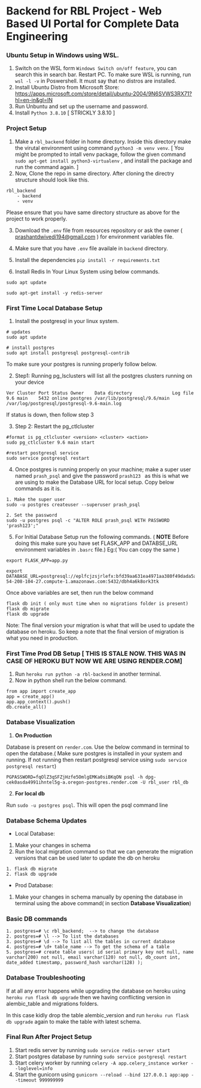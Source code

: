 # Backend for RBL Project - Web Based UI Portal for Complete Data Engineering
### Ubuntu Setup in Windows using WSL.
1. Switch on the WSL form `Windows Switch on/off feature`, you can search this in search bar. Restart PC.
To make sure WSL is running, run `wsl -l -v` in Poswershell. It must say that no distros are installed.
2. Install Ubuntu Distro from Microsoft Store: https://apps.microsoft.com/store/detail/ubuntu-2004/9N6SVWS3RX71?hl=en-in&gl=IN
3. Run Unbuntu and set up the username and password.
4. Install `Python 3.8.10` [ STRICKLY 3.8.10 ]

### Project Setup
1. Make a `rbl_backend` folder in home directory. Inside this directory make the virutal environment using command `python3 -m venv venv`. [ You might be prompted to intall venv package, follow the given command `sudo apt-get install python3-virtualenv` , and install the package and run the command again. ]
2. Now, Clone the repo in same directory. After cloning the directry structure should look like this.
```
rbl_backend
    - backend
    - venv
```
Please ensure that you have same directory structure as above for the project to work properly.

3. Download the `.env` file from resources repository or ask the owner ( prashantdwivedi194@gmail.com ) for environment variables file.

4. Make sure that you have `.env` file availale in `backend` directory.

5. Install the dependencies `pip install -r requirements.txt`

6. Install Redis In Your Linux System using below commands.
```
sudo apt update

sudo apt-get install -y redis-server
```

### First Time Local Database Setup

1. Install the postgresql in your linux system. 
```
# updates
sudo apt update

# install postgres 
sudo apt install postgresql postgresql-contrib
```
To make sure your postgres is running properly follow below.

2. Step1: Running pg_lsclusters will list all the postgres clusters running on your device
```
Ver Cluster Port Status Owner    Data directory               Log file
9.6 main    5432 online postgres /var/lib/postgresql/9.6/main /var/log/postgresql/postgresql-9.6-main.log
```
If status is down, then follow step 3

3. Step 2: Restart the pg_ctlcluster
```
#format is pg_ctlcluster <version> <cluster> <action>
sudo pg_ctlcluster 9.6 main start

#restart postgresql service
sudo service postgresql restart 
```
4. Once postgres is running properly on your machine; make a super user named `prash_psql` and give the password `prash123 ` as this is what we are using to make the Database URL for local setup. Copy below commands as it is.
```
1. Make the super user
sudo -u postgres createuser --superuser prash_psql

2. Set the password
sudo -u postgres psql -c "ALTER ROLE prash_psql WITH PASSWORD 'prash123';"
```

5. For Initial Database Setup run the following commands. ( **NOTE** Before doing this make sure you have set FLASK_APP and DATABSE_URL environment variables in `.basrc` file.)
Eg:( You can copy the same )
```
export FLASK_APP=app.py

export DATABASE_URL=postgresql://eplfcjzsjrlefx:bfd39aa631ea4971aa380f49dada5a6463a0439d0d977058cf7243b60610eae0@ec2-54-208-104-27.compute-1.amazonaws.com:5432/dbh4a6k8ork3tk

```

Once above variables are set, then run the below command
```
flask db init ( only must time when no migrations folder is present)
flask db migrate
flask db upgrade
```
Note: The final version your migration is what that will be used to update the database on heroku. So keep a note that the final version of migration is what you need in production.

### First Time Prod DB Setup [ THIS IS STALE NOW. THIS WAS IN CASE OF HEROKU BUT NOW WE ARE USING RENDER.COM]
1. Run `heroku run python -a rbl-backend` in another terminal.
2. Now in python shell run the below command.
```
from app import create_app
app = create_app()
app.app_context().push()
db.create_all()

```

### Database Visualization

1. **On Production**

Database is present on `render.com`. Use the below command in terminal to open the database.( Make sure postgres is installed in your system and running. If not running then restart postgresql service using `sudo service postgresql restart`)

```PGPASSWORD=fqOlZ3qSFZjHzfe5OmlgEMKa0siBKqON psql -h dpg-cek0asda4991ihntel5g-a.oregon-postgres.render.com -U rbl_user rbl_db```

2. **For local db**

Run `sudo -u postgres psql`. This will open the psql command line


### Database Schema Updates
- Local Database:
1. Make your changes in schema
2. Run the local migration command so that we can generate the migration versions that can be used later to update the db on heroku
```
1. flask db migrate
2. flask db upgrade

```

- Prod Database:
1. Make your changes in schema manually by opening the database in terminal using the above command( in section **Database Visualization**)


### Basic DB commands
```
1. postgres=# \c rbl_backend;  --> to change the database
2. postgres=# \l --> To list the databases
3. postgres=# \d --> To list all the tables in current database
4. postgres=# \d+ table_name --> To get the schema of a table
5. postgres=# create table users( id serial primary key not null, name varchar(200) not null, email varchar(120) not null, db_count int, date_added timestamp, password_hash varchar(128) );
```
### Database Troubleshooting

If at all any error happens while upgrading the database on heroku using `heroku run flask db upgrade` then we having conflicting version in alembic_table and migrations folders.

In this case kidly drop the table alembic_version and run `heroku run flask db upgrade` again to make the table with latest schema.


### Final Run After Project Setup
1. Start redis server by running `sudo service redis-server start`
2. Start postgres database by running `sudo service postgresql restart`
3. Start celery worker by running `celery -A app.celery_instance worker --loglevel=info`
4. Start the gunicorn using `gunicorn --reload --bind 127.0.0.1 app:app --timeout 999999999`

